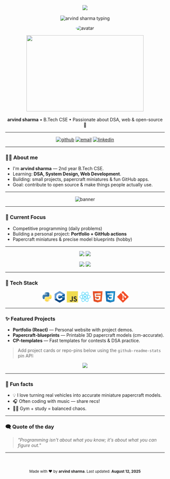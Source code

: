 <!-- README for: arvind sharma -->
<!-- Replace YOUR_GITHUB_USERNAME with your actual GitHub username throughout -->
<!--💬GREETINGSTITLE / 🌐WEBSITE: https://github.com/denvercoder1/readme-typing-svg -->
<p align="center">
<img src="https://readme-typing-svg.herokuapp.com?font=Orbitron&size=40&color=%2379A500&height=67&duration=3000&center=true&lines=%F0%9F%85%B6%F0%9F%86%81%F0%9F%85%B4%F0%9F%85%B4%F0%9F%86%83%F0%9F%85%B8%F0%9F%85%BD%F0%9F%85%B6%F0%9F%86%82">

<!-- TOP: Typing SVG -->
<p align="center">
  <img src="https://readme-typing-svg.herokuapp.com?font=Orbitron&size=38&color=%2379A500&center=true&vCenter=true&width=800&lines=Hi,+I'm+arvind+sharma👋;B.Tech+CSE+|+Student+%26+Learner;Building+cool+projects+%EF%B8%8F" alt="arvind sharma typing"/>
</p>

<p align="center">
  <!-- Profile GIF / avatar -->
  <img src="https://media.giphy.com/media/3oEjI6SIIHBdRxXI40/giphy.gif" width="180" height="180" style="border-radius:50%" alt="avatar"/>
</p>

<!--🖼️RICK-->
<p align="center">
<img src="https://c.tenor.com/p7IgwS17V0sAAAAC/rtj-rick-and-morty.gif" height="240" width="370">

<p align="center">
  <strong>arvind sharma</strong> • B.Tech CSE • Passionate about DSA, web & open-source 🚀  
</p>

---

<!-- Quick badges -->
<p align="center">
  <a href="https://github.com/YOUR_GITHUB_USERNAME"><img src="https://img.shields.io/badge/GitHub-@YOUR_GITHUB_USERNAME-181717?style=for-the-badge&logo=github" alt="github"/></a>
  <a href="mailto:your.email@example.com"><img src="https://img.shields.io/badge/Email-your.email%40example.com-D14836?style=for-the-badge&logo=gmail" alt="email"/></a>
  <a href="https://www.linkedin.com/in/YOUR_LINKEDIN"><img src="https://img.shields.io/badge/LinkedIn-Connect-0A66C2?style=for-the-badge&logo=linkedin" alt="linkedin"/></a>
</p>

---

<!-- About / short -->
### 👨‍💻 About me
- I'm **arvind sharma** — 2nd year B.Tech CSE.  
- Learning: **DSA, System Design, Web Development**.  
- Building: small projects, papercraft miniatures & fun GitHub apps.  
- Goal: contribute to open source & make things people actually use.

---

<!-- Cool capsule banner -->
<p align="center">
  <img src="https://capsule-render.vercel.app/api?type=waving&height=120&section=header&text=Code.+Compile.+Repeat.&fontSize=28" alt="banner"/>
</p>

---

### 🔭 Current Focus
- Competitive programming (daily problems)  
- Building a personal project: **Portfolio + GitHub actions**  
- Papercraft miniatures & precise model blueprints (hobby)

---

<!-- GitHub stats (replace username) -->
<p align="center">
  <img src="https://github-readme-stats.vercel.app/api?username=YOUR_GITHUB_USERNAME&show_icons=true&theme=tokyonight&count_private=true&border_radius=10" width="48%"/>
  <img src="https://github-readme-streak-stats.herokuapp.com?user=YOUR_GITHUB_USERNAME&theme=tokyonight&border_radius=10" width="48%"/>
</p>

<p align="center">
  <img src="https://github-readme-stats.vercel.app/api/top-langs/?username=YOUR_GITHUB_USERNAME&layout=compact&theme=tokyonight&border_radius=8" width="50%"/>
  <img src="https://github-profile-trophy.vercel.app/?username=YOUR_GITHUB_USERNAME&theme=matrix&no-frame=true&row=1&column=4" width="45%"/>
</p>

---

### 🧰 Tech Stack
<p align="center">
  <img src="https://raw.githubusercontent.com/devicons/devicon/master/icons/python/python-original.svg" width="36" title="Python"/>
  <img src="https://raw.githubusercontent.com/devicons/devicon/master/icons/cplusplus/cplusplus-original.svg" width="36" title="C++"/>
  <img src="https://raw.githubusercontent.com/devicons/devicon/master/icons/javascript/javascript-original.svg" width="36" title="JS"/>
  <img src="https://raw.githubusercontent.com/devicons/devicon/master/icons/react/react-original.svg" width="36" title="React"/>
  <img src="https://raw.githubusercontent.com/devicons/devicon/master/icons/html5/html5-original.svg" width="36" title="HTML5"/>
  <img src="https://raw.githubusercontent.com/devicons/devicon/master/icons/css3/css3-original.svg" width="36" title="CSS3"/>
  <img src="https://raw.githubusercontent.com/devicons/devicon/master/icons/git/git-original.svg" width="36" title="Git"/>
</p>

---

### ✨ Featured Projects
- **Portfolio (React)** — Personal website with project demos.  
- **Papercraft-blueprints** — Printable 3D papercraft models (cm-accurate).  
- **CP-templates** — Fast templates for contests & DSA practice.

> Add project cards or repo-pins below using the `github-readme-stats` pin API:
<p align="center">
  <img src="https://github-readme-stats-trinibs-projects.vercel.app/api/pin/?username=YOUR_GITHUB_USERNAME&repo=YOUR_REPO&theme=tokyonight"/>
</p>

---

### 🎯 Fun facts
- 💡 I love turning real vehicles into accurate miniature papercraft models.  
- 🎧 Often coding with music — share recs!  
- 🏋️‍♂️ Gym + study = balanced chaos.

---

### 🗨️ Quote of the day
> _"Programming isn't about what you know; it's about what you can figure out."_  

---

<!-- Footer / Contact -->
<p align="center">
  <img src="https://i.imgur.com/dBaSKWF.gif" height="14" width="100%"/>
</p>

<p align="center">
  <sub>Made with ❤️ by <b>arvind sharma</b>. Last updated: <!-- DYNAMIC:Update manually or leave as timestamp --> <b>August 12, 2025</b></sub>
</p>
